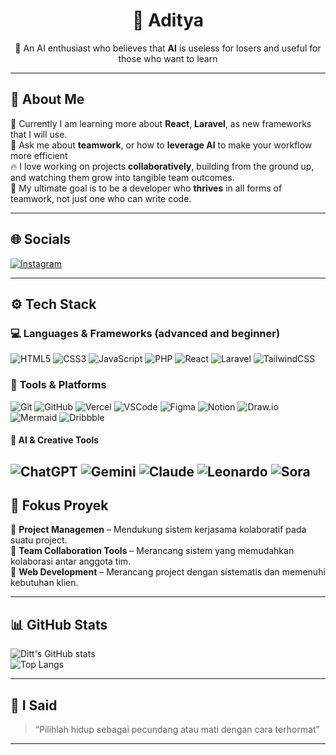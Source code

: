 <h1 align="center">👋 Aditya</h1>

<p align="center">
🚀 An AI enthusiast who believes that <b>AI</b> is useless for losers and useful for those who want to learn
</p>

---

## 🧠 About Me

🌱 Currently I am learning more about **React**, **Laravel**, as new frameworks that I will use. <br>
💬 Ask me about **teamwork**, or how to **leverage AI** to make your workflow more efficient  <br>
🔥 I love working on projects **collaboratively**, building from the ground up, and watching them grow into tangible team outcomes.<br>
🎯 My ultimate goal is to be a developer who **thrives** in all forms of teamwork, not just one who can write code.

---

## 🌐 Socials

[![Instagram](https://img.shields.io/badge/Instagram-%23E4405F.svg?logo=Instagram&logoColor=white)](https://instagram.com/ditt.lsy)  

---

## ⚙️ Tech Stack

### 💻 Languages & Frameworks (advanced and beginner)
![HTML5](https://img.shields.io/badge/HTML5-E34F26?style=for-the-badge&logo=html5&logoColor=white)
![CSS3](https://img.shields.io/badge/CSS3-1572B6?style=for-the-badge&logo=css3&logoColor=white)
![JavaScript](https://img.shields.io/badge/JavaScript-323330?style=for-the-badge&logo=javascript&logoColor=F7DF1E)
![PHP](https://img.shields.io/badge/PHP-777BB4?style=for-the-badge&logo=php&logoColor=white)
![React](https://img.shields.io/badge/React-20232A?style=for-the-badge&logo=react&logoColor=61DAFB)
![Laravel](https://img.shields.io/badge/Laravel-FF2D20?style=for-the-badge&logo=laravel&logoColor=white)
![TailwindCSS](https://img.shields.io/badge/TailwindCSS-38B2AC?style=for-the-badge&logo=tailwind-css&logoColor=white)

### 🧰 Tools & Platforms
![Git](https://img.shields.io/badge/GIT-E44C30?style=for-the-badge&logo=git&logoColor=white)
![GitHub](https://img.shields.io/badge/GitHub-100000?style=for-the-badge&logo=github&logoColor=white)
![Vercel](https://img.shields.io/badge/Vercel-000000?style=for-the-badge&logo=vercel&logoColor=white)
![VSCode](https://img.shields.io/badge/VSCode-0078D4?style=for-the-badge&logo=visual%20studio%20code&logoColor=white)
![Figma](https://img.shields.io/badge/Figma-F24E1E?style=for-the-badge&logo=figma&logoColor=white)
![Notion](https://img.shields.io/badge/Notion-000000?style=for-the-badge&logo=notion&logoColor=white)
![Draw.io](https://img.shields.io/badge/Draw.io-F08705?style=for-the-badge&logo=diagrams.net&logoColor=white)
![Mermaid](https://img.shields.io/badge/Mermaid-00B4AB?style=for-the-badge&logo=mermaid&logoColor=white)
![Dribbble](https://img.shields.io/badge/Dribbble-EA4C89?style=for-the-badge&logo=dribbble&logoColor=white)

#### 🧠 AI & Creative Tools
![ChatGPT](https://img.shields.io/badge/ChatGPT-00A67E?style=for-the-badge&logo=openai&logoColor=white)
![Gemini](https://img.shields.io/badge/Gemini-4285F4?style=for-the-badge&logo=google&logoColor=white)
![Claude](https://img.shields.io/badge/Claude-FFD700?style=for-the-badge&logo=anthropic&logoColor=black)
![Leonardo](https://img.shields.io/badge/Leonardo%20AI-6C63FF?style=for-the-badge&logo=leonardo-ai&logoColor=white)
![Sora](https://img.shields.io/badge/Sora-FF4500?style=for-the-badge&logo=openai&logoColor=white)
---

## 🧠 Fokus Proyek

📌 **Project Managemen** – Mendukung sistem kerjasama kolaboratif pada suatu project.  
📌 **Team Collaboration Tools** – Merancang sistem yang memudahkan kolaborasi antar anggota tim.  
📌 **Web Development** – Merancang project dengan sistematis dan memenuhi kebutuhan klien.  

---

## 📊 GitHub Stats

![Ditt's GitHub stats](https://github-readme-stats.vercel.app/api?username=Ditt-DeJong&show_icons=true&theme=tokyonight)  
![Top Langs](https://github-readme-stats.vercel.app/api/top-langs/?username=Ditt-DeJong&layout=compact&theme=tokyonight)

---

## 🧭 I Said

> “Pilihlah hidup sebagai pecundang atau mati dengan cara terhormat”

---

